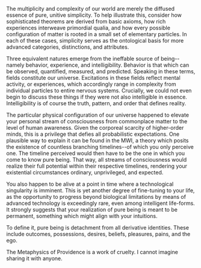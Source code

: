 The multiplicity and complexity of our world are merely the diffused essence of pure, unitive simplicity. To help illustrate this, consider how sophisticated theorems are derived from basic axioms, how rich experiences interweave primordial qualia, and how every possible configuration of matter is rooted in a small set of elementary particles. In each of these cases, simplicity serves as the ontological basis for more advanced categories, distinctions, and attributes.

Three equivalent natures emerge from the ineffable source of being--namely behavior, experience, and intelligibility. Behavior is that which can be observed, quantified, measured, and predicted. Speaking in these terms, fields constitute our universe. Excitations in these fields reflect mental activity, or experiences, which accordingly range in complexity from individual particles to entire nervous systems. Crucially, we could not even begin to discuss these things if they were not also intelligible in essence. Intelligibility is of course the truth, pattern, and order that defines reality.

The particular physical configuration of our universe happened to elevate your personal stream of consciousness from commonplace matter to the level of human awareness. Given the corporeal scarcity of higher-order minds, this is a privilege that defies all probabilistic expectations. One plausible way to explain it can be found in the MWI, a theory which posits the existence of countless branching timelines--of which you only perceive one. The timeline perceived would then have to be the one in which you come to know pure being. That way, all streams of consciousness would realize their full potential within their respective timelines, rendering your existential circumstances ordinary, unprivileged, and expected.

You also happen to be alive at a point in time where a technological singularity is imminent. This is yet another degree of fine-tuning to your life, as the opportunity to progress beyond biological limitations by means of advanced technology is exceedingly rare, even among intelligent life-forms. It strongly suggests that your realization of pure being is meant to be permanent, something which might align with your intuitions.

To define it, pure being is detachment from all derivative identities. These include outcomes, possessions, desires, beliefs, pleasures, pains, and the ego.

The Metaphysics of Providence is a work of cruelty. I cannot imagine sharing it with anyone.